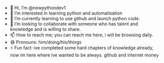 - 👋 Hi, I’m @newpythondev1
- 👀 I’m interested in learning python and automatisation
- 🌱 I’m currently learning to use github and launch python code.
- 💞️ I’m looking to collaborate with someone who has talent and knowledge and is willing to share.
- 📫 How to reach me; you can reach me here, i will be browsing daily.
- 😄 Pronouns: him/doing/his/things
- ⚡ Fun fact: ive completed some hard chapters of knowledge already, now im here where ive wanted to be always. github and internet money

<!---
newpythondev1/newpythondev1 is a ✨ special ✨ repository because its `README.md` (this file) appears on your GitHub profile.
You can click the Preview link to take a look at your changes.
--->
